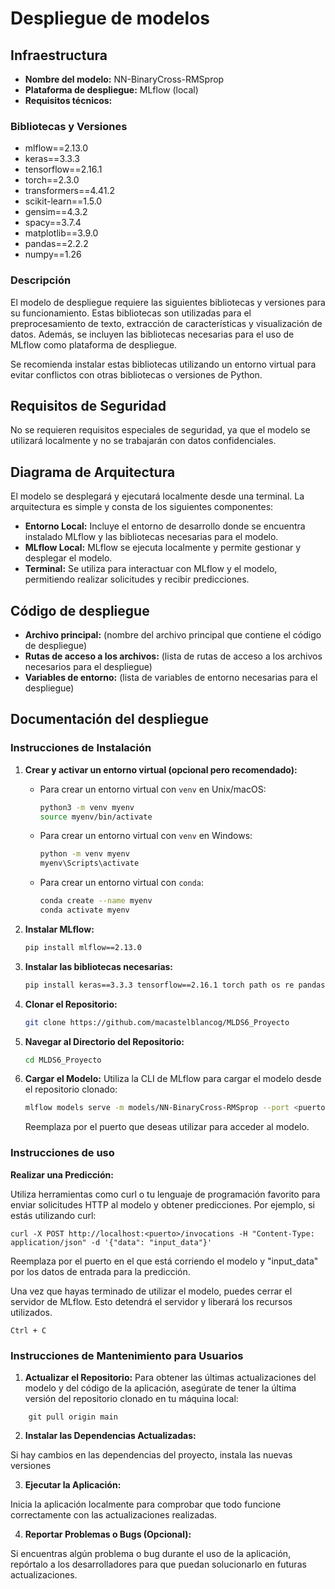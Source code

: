 # Despliegue de modelos

## Infraestructura

- **Nombre del modelo:** NN-BinaryCross-RMSprop
- **Plataforma de despliegue:** MLflow (local)
- **Requisitos técnicos:** 

### Bibliotecas y Versiones
- mlflow==2.13.0
- keras==3.3.3
- tensorflow==2.16.1
- torch==2.3.0
- transformers==4.41.2
- scikit-learn==1.5.0
- gensim==4.3.2
- spacy==3.7.4
- matplotlib==3.9.0
- pandas==2.2.2
- numpy==1.26
### Descripción
El modelo de despliegue requiere las siguientes bibliotecas y versiones para su funcionamiento. Estas bibliotecas son utilizadas para el preprocesamiento de texto, extracción de características y visualización de datos. Además, se incluyen las bibliotecas necesarias para el uso de MLflow como plataforma de despliegue.

Se recomienda instalar estas bibliotecas utilizando un entorno virtual para evitar conflictos con otras bibliotecas o versiones de Python.

## Requisitos de Seguridad

No se requieren requisitos especiales de seguridad, ya que el modelo se utilizará localmente y no se trabajarán con datos confidenciales.

## Diagrama de Arquitectura

El modelo se desplegará y ejecutará localmente desde una terminal. La arquitectura es simple y consta de los siguientes componentes:

- **Entorno Local:** Incluye el entorno de desarrollo donde se encuentra instalado MLflow y las bibliotecas necesarias para el modelo.
- **MLflow Local:** MLflow se ejecuta localmente y permite gestionar y desplegar el modelo.
- **Terminal:** Se utiliza para interactuar con MLflow y el modelo, permitiendo realizar solicitudes y recibir predicciones.

## Código de despliegue

- **Archivo principal:** (nombre del archivo principal que contiene el código de despliegue)
- **Rutas de acceso a los archivos:** (lista de rutas de acceso a los archivos necesarios para el despliegue)
- **Variables de entorno:** (lista de variables de entorno necesarias para el despliegue)

## Documentación del despliegue

### Instrucciones de Instalación

1. **Crear y activar un entorno virtual (opcional pero recomendado):**
   - Para crear un entorno virtual con `venv` en Unix/macOS:
     ```bash
     python3 -m venv myenv
     source myenv/bin/activate
     ```
   - Para crear un entorno virtual con `venv` en Windows:
     ```bash
     python -m venv myenv
     myenv\Scripts\activate
     ```
   - Para crear un entorno virtual con `conda`:
     ```bash
     conda create --name myenv
     conda activate myenv
     ```

2. **Instalar MLflow:**
   ```bash
   pip install mlflow==2.13.0
   ```
3. **Instalar las bibliotecas necesarias:**
    ```bash
    pip install keras==3.3.3 tensorflow==2.16.1 torch path os re pandas unidecode numpy scikit-learn gensim transformers spacy matplotlib
    ```
4. **Clonar el Repositorio:** 
    ```bash
    git clone https://github.com/macastelblancog/MLDS6_Proyecto
    ```
5. **Navegar al Directorio del Repositorio:**

    ```bash
    cd MLDS6_Proyecto
    ```
6. **Cargar el Modelo:** Utiliza la CLI de MLflow para cargar el modelo desde el repositorio clonado:
    ```bash
    mlflow models serve -m models/NN-BinaryCross-RMSprop --port <puerto>
    ```
    Reemplaza <puerto> por el puerto que deseas utilizar para acceder al modelo.

 ### Instrucciones de uso 

**Realizar una Predicción:**

Utiliza herramientas como curl o tu lenguaje de programación favorito para enviar solicitudes HTTP al modelo y obtener predicciones. Por ejemplo, si estás utilizando curl:
    

    curl -X POST http://localhost:<puerto>/invocations -H "Content-Type: application/json" -d '{"data": "input_data"}'


Reemplaza <puerto> por el puerto en el que está corriendo el modelo y "input_data" por los datos de entrada para la predicción.

Una vez que hayas terminado de utilizar el modelo, puedes cerrar el servidor de MLflow. Esto detendrá el servidor y liberará los recursos utilizados.

    Ctrl + C

### Instrucciones de Mantenimiento para Usuarios

1. **Actualizar el Repositorio:**
Para obtener las últimas actualizaciones del modelo y del código de la aplicación, asegúrate de tener la última versión del repositorio clonado en tu máquina local:
```
    git pull origin main
```
2. **Instalar las Dependencias Actualizadas:**

Si hay cambios en las dependencias del proyecto, instala las nuevas versiones

3. **Ejecutar la Aplicación:**

Inicia la aplicación localmente para comprobar que todo funcione correctamente con las actualizaciones realizadas.

4. **Reportar Problemas o Bugs (Opcional):**

Si encuentras algún problema o bug durante el uso de la aplicación, repórtalo a los desarrolladores para que puedan solucionarlo en futuras actualizaciones.
